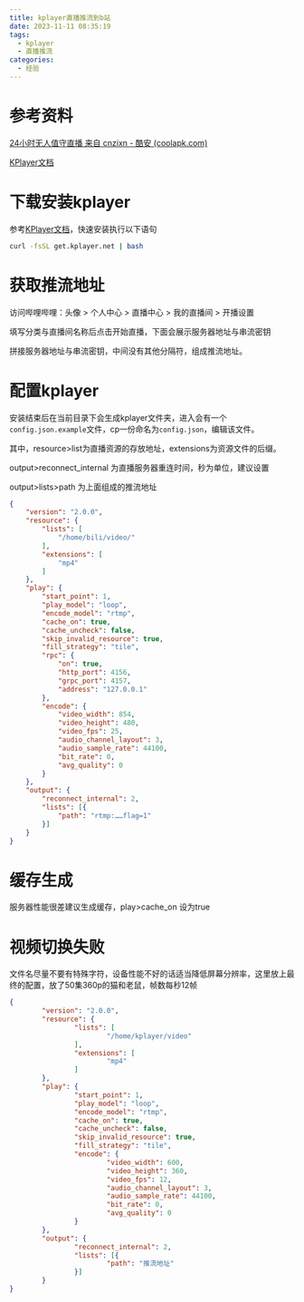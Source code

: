 ```yaml
---
title: kplayer直播推流到b站
date: 2023-11-11 08:35:19
tags:
  - kplayer
  - 直播推流
categories:
  - 经验
---
```


# 参考资料

[24小时无人值守直播 来自 cnzixn - 酷安 (coolapk.com)](https://www.coolapk.com/feed/44479806?shareKey=OGU3NDQ3YjMwYmRlNjU0ZWQzZjE~&shareUid=24743986&shareFrom=com.coolapk.market_13.3.6)

[KPlayer文档](https://docs.kplayer.net/v0.5.8/)

# 下载安装kplayer

参考[KPlayer文档](https://docs.kplayer.net/v0.5.8/)，快速安装执行以下语句

```bash
curl -fsSL get.kplayer.net | bash
```

# 获取推流地址

访问哔哩哔哩：头像 > 个人中心 > 直播中心 > 我的直播间 > 开播设置

填写分类与直播间名称后点击开始直播，下面会展示服务器地址与串流密钥

拼接服务器地址与串流密钥，中间没有其他分隔符，组成推流地址。

# 配置kplayer

安装结束后在当前目录下会生成kplayer文件夹，进入会有一个`config.json.example`文件，cp一份命名为`config.json`，编辑该文件。

其中，resource>list为直播资源的存放地址，extensions为资源文件的后缀。

output>reconnect_internal 为直播服务器重连时间，秒为单位，建议设置

output>lists>path 为上面组成的推流地址

```json
{
    "version": "2.0.0",
    "resource": {
        "lists": [
            "/home/bili/video/"
        ],
        "extensions": [
            "mp4"
        ]
    },
    "play": {
        "start_point": 1,
        "play_model": "loop",
        "encode_model": "rtmp",
        "cache_on": true,
        "cache_uncheck": false,
        "skip_invalid_resource": true,
        "fill_strategy": "tile",
        "rpc": {
            "on": true,
            "http_port": 4156,
            "grpc_port": 4157,
            "address": "127.0.0.1"
        },
        "encode": {
            "video_width": 854,
            "video_height": 480,
            "video_fps": 25,
            "audio_channel_layout": 3,
            "audio_sample_rate": 44100,
            "bit_rate": 0,
            "avg_quality": 0
        }
    },
    "output": {
        "reconnect_internal": 2,
        "lists": [{
            "path": "rtmp:……flag=1"
        }]
    }
}
```

# 缓存生成

服务器性能很差建议生成缓存，play>cache_on 设为true

# 视频切换失败

文件名尽量不要有特殊字符，设备性能不好的话适当降低屏幕分辨率，这里放上最终的配置，放了50集360p的猫和老鼠，帧数每秒12帧

```json
{
        "version": "2.0.0",
        "resource": {
                "lists": [
                        "/home/kplayer/video"
                ],
                "extensions": [
                        "mp4"
                ]
        },
        "play": {
                "start_point": 1,
                "play_model": "loop",
                "encode_model": "rtmp",
                "cache_on": true,
                "cache_uncheck": false,
                "skip_invalid_resource": true,
                "fill_strategy": "tile",
                "encode": {
                        "video_width": 600,
                        "video_height": 360,
                        "video_fps": 12,
                        "audio_channel_layout": 3,
                        "audio_sample_rate": 44100,
                        "bit_rate": 0,
                        "avg_quality": 0
                }
        },
        "output": {
                "reconnect_internal": 2,
                "lists": [{
                        "path": "推流地址"
                }]
        }
}


```
